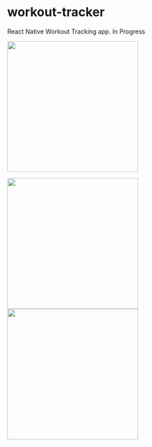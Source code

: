 # workout-tracker
React Native Workout Tracking app. In Progress

<img src="https://user-images.githubusercontent.com/60319236/209913801-43d34065-5ece-4fe7-aec9-2fdfddafa2e2.png" width="300">

<p float="left">
<img src="https://user-images.githubusercontent.com/60319236/209913787-af87d77f-8a32-446c-a800-5898fc09ed6d.png" width="300">
<img src="https://user-images.githubusercontent.com/60319236/209913796-8e135532-2f8d-416c-a742-2af01460ba98.png" width="300">
</p>
